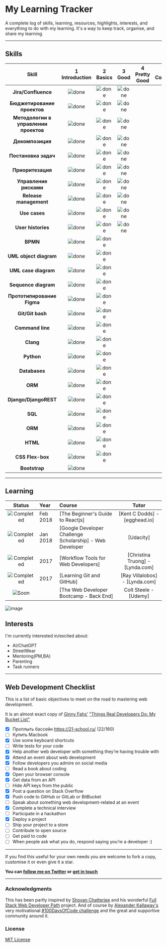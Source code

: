 # My Learning Tracker

A complete log of skills, learning, resources, highlights, interests, and everything to do with my learning. It's a way to keep track, organise, and share my learning.

----

## Skills

[done]: https://user-images.githubusercontent.com/29199184/32275438-8385f5c0-bf0b-11e7-9406-42265f71e2bd.png "Done"

|               Skill              | 1<br>Introduction | 2<br>Basics   | 3<br>Good     | 4<br>Pretty Good | 5<br>Confident | 6<br>Awesome    |
|:--------------------------------:|:-----------------:|:-------------:|:-------------:|:----------------:|:--------------:|:---------------:|
|**Jira/Confluence**                         | ![done][done]     | ![done][done] | ![done][done] |                 |                 |                 |
|**Бюджетирование проектов**                          | ![done][done]     | ![done][done] | ![done][done] |                 |                 |                 |
|**Методологии в управлении проектов**                         | ![done][done]     | ![done][done] | ![done][done] |                 |                 |                 |
|**Декомпозиция**                          | ![done][done]     | ![done][done] | ![done][done] |                 |                 |                 |
|**Постановка задач**                    | ![done][done]     | ![done][done] | ![done][done] |                  |                |                 |
|**Приоритезация**                           | ![done][done]     | ![done][done] | ![done][done]     |                  |                |                 |
|**Управление рисками**              | ![done][done]     | ![done][done] | ![done][done] |                |                |                 |
|**Release management**              | ![done][done]     | ![done][done] | ![done][done] |                |                |                 |
|**Use cases**              | ![done][done]     | ![done][done] | ![done][done] |                |                |                 |
|**User histories**              | ![done][done]     | ![done][done] | ![done][done] |                |                |                 |
|**BPMN**             | ![done][done]     | ![done][done] |                |                |                |                 |
|**UML object diagram**             | ![done][done]     | ![done][done] |                |                |                |                 |
|**UML case diagram**             | ![done][done]     | ![done][done] |                |                |                |                 |
|**Sequence diagram**             | ![done][done]     | ![done][done] |                |                |                |                 |
|**Прототипирование Figma**             | ![done][done]     | ![done][done] |                |                |                |                 |
|**Git/Git bash**                  | ![done][done]     | ![done][done] |                  |                  |                |                 |
|**Command line**                  | ![done][done]     | ![done][done] |                  |                  |                |                 |
|**Clang**                  | ![done][done]     | ![done][done] |                  |                  |                |                 |
|**Python**                  | ![done][done]     | ![done][done] |                  |                  |                |                 |
|**Databases**                  | ![done][done]     | ![done][done] |                  |                  |                |                 |
|**ORM**                  | ![done][done]     | ![done][done] |                  |                  |                |                 |
|**Django/DjangoREST**                  | ![done][done]     | ![done][done] |                  |                  |                |                 |
|**SQL**                  | ![done][done]     | ![done][done] |                  |                  |                |                 |
|**ORM**                  | ![done][done]     | ![done][done] |                  |                  |                |                 |
|**HTML**             | ![done][done]     | ![done][done] |                |                |                |                 |
|**CSS Flex-box**           | ![done][done]     | ![done][done] |                |                |                |                 |
|**Bootstrap**                     | ![done][done]     |                  |                  |                  |                |                 |
----

## Learning

[//]: # (Status images)

[Completed]: https://user-images.githubusercontent.com/29199184/32275438-8385f5c0-bf0b-11e7-9406-42265f71e2bd.png "Completed"
[In Progress]: https://user-images.githubusercontent.com/29199184/34462881-7305ddac-ee4d-11e7-9b57-589424820da4.png "In Progress"
[Soon]: https://user-images.githubusercontent.com/29199184/34462916-d5c37bd4-ee4d-11e7-9f4a-d57f2243281b.png "Soon"

|            Status           |   Year   | Course                                                          |                Tutor                        |
|:---------------------------:|:---------|:----------------------------------------------------------------|:-------------------------------------------:|
| ![Completed][Completed]     | Feb 2018 | [The Beginner's Guide to Reactjs]                               | [Kent C Dodds] - [egghead.io]               |
| ![Completed][Completed]     | Jan 2018 | [Google Developer Challenge Scholarship] - Web Developer        | [Udacity]                                   |
| ![Completed][Completed]     | 2017     | [Workflow Tools for Web Developers]                             | [Christina Truong] - [Lynda.com]            |
| ![Completed][Completed]     | 2017     | [Learning Git and GitHub]                                       | [Ray Villalobos] - [Lynda.com]              |
| ![Soon][Soon]               |          | [The Web Developer Bootcamp - Back End]                         | Colt Steele - [Udemy]                       |

![image](https://github.com/zlightho/portfolio/assets/55391467/c8f949d2-6496-4da7-9d52-0d00f9039a22)

## Interests

I'm currently interested in/excited about:

+ AI/ChatGPT
+ StreetWear
+ Mentoring(PM,BA)
+ Parenting
+ Task runners

----

## Web Development Checklist

This is a list of basic objectives to meet on the road to mastering web development.

It is an almost exact copy of [Ginny Fahs'](https://twitter.com/ginnyfahs) ["Things Real Developers Do: My Bucket List"](https://blog.prototypr.io/wondering-if-youre-a-real-developer-yet-try-making-a-bucket-list-281275482155)


* [x] Проплыть бассейн https://21-school.ru/ (22/160)
* [ ] Купить Macbook
* [x] Use some keyboard shortcuts
* [ ] Write tests for your code
* [x] Help another web developer with something they’re having trouble with
* [x] Attend an event about web development
* [x] Follow developers you admire on social media
* [ ] Read a book about coding
* [x] Open your browser console
* [x] Get data from an API
* [ ] Hide API keys from the public
* [x] Post a question on Stack Overflow
* [x] Push code to GitHub or GitLab or BitBucket
* [ ] Speak about something web development-related at an event
* [x] Complete a technical interview
* [ ] Participate in a hackathon
* [x] Deploy a project
* [ ] Ship your project to a store
* [ ] Contribute to open source
* [ ] Get paid to code
* [ ] When people ask what you do, respond saying you’re a developer :)

----

If you find this useful for your own needs you are welcome to fork a copy, customise it or even give it a star.

**You can [follow me on Twitter](https://twitter.com/Syknapse "@Syknapse") or [get in touch](https://syknapse.github.io/Syk-Houdeib/#contact "My contact section | Portfolio")**

----

### Acknowledgments

This has been partly inspired by [Shovan Chatterjee](https://twitter.com/shovan_ch) and his wonderful [Full Stack Web Developer Path](https://github.com/shovanch/fullstack-web-developer-path) project. And of course by [Alexander Kallaway's](https://twitter.com/ka11away) very motivational [#100DaysOfCode challenge](https://github.com/Kallaway/100-days-of-code) and the great and supportive community around it.

### License

[MIT License](https://github.com/Syknapse/My-Learning-Tracker/blob/master/LICENSE)
